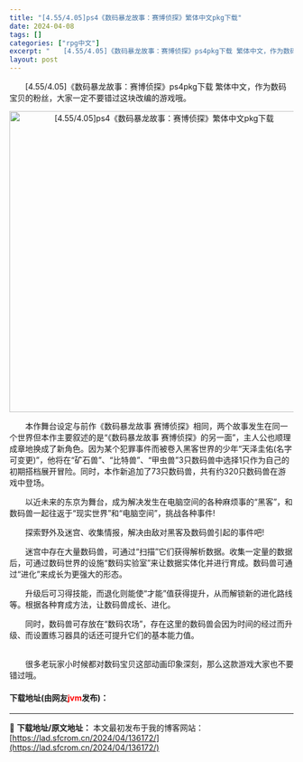 ```yaml
---
title: "[4.55/4.05]ps4《数码暴龙故事：赛博侦探》繁体中文pkg下载"
date: 2024-04-08
tags: []
categories: ["rpg中文"]
excerpt: "　　[4.55/4.05]《数码暴龙故事：赛博侦探》ps4pkg下载 繁体中文，作为数码宝贝的粉丝，大家一定不要错过这块改编的游戏哦。 　　本作舞台设定与前作《数码暴龙故事 赛博侦探》相同，两个故事发生在同一个世界但本作主要叙述的是&ldquo;《数码暴龙故事 赛博侦探》的另一面&rdquo;，主人&hellip;"
layout: post
---
```


 <p>　　[4.55/4.05]《数码暴龙故事：赛博侦探》ps4pkg下载 繁体中文，作为数码宝贝的粉丝，大家一定不要错过这块改编的游戏哦。</p> <p align="center"><img align="" border="0" src="https://lad.sfcrom.cn/wp-content/uploads/2024/04/20240408_66136ed961915.webp" width="533" alt="[4.55/4.05]ps4《数码暴龙故事：赛博侦探》繁体中文pkg下载" /></p> <p>　　本作舞台设定与前作《数码暴龙故事 赛博侦探》相同，两个故事发生在同一个世界但本作主要叙述的是&ldquo;《数码暴龙故事 赛博侦探》的另一面&rdquo;，主人公也顺理成章地换成了新角色。因为某个犯罪事件而被卷入黑客世界的少年&ldquo;天泽圭佑(名字可变更)&rdquo;，他将在&ldquo;矿石兽&rdquo;、&ldquo;比特兽&rdquo;、&ldquo;甲虫兽&rdquo;3只数码兽中选择1只作为自己的初期搭档展开冒险。同时，本作新追加了73只数码兽，共有约320只数码兽在游戏中登场。</p> <p>　　以近未来的东京为舞台，成为解决发生在电脑空间的各种麻烦事的&ldquo;黑客&rdquo;，和数码兽一起往返于&ldquo;现实世界&rdquo;和&ldquo;电脑空间&rdquo;，挑战各种事件!</p> <p>　　探索野外及迷宫、收集情报，解决由敌对黑客及数码兽引起的事件吧!</p> <p>　　迷宫中存在大量数码兽，可通过&ldquo;扫描&rdquo;它们获得解析数据。收集一定量的数据后，可通过数码世界的设施&ldquo;数码实验室&rdquo;来让数据实体化并进行育成。数码兽可通过&ldquo;进化&rdquo;来成长为更强大的形态。</p> <p>　　升级后可习得技能，而退化则能使&ldquo;才能&rdquo;值获得提升，从而解锁新的进化路线等。根据各种育成方法，让数码兽成长、进化。</p> <p>　　同时，数码兽可存放在&ldquo;数码农场&rdquo;，存在这里的数码兽会因为时间的经过而升级、而设置练习器具的话还可提升它们的基本能力值。</p> <p><br />　　很多老玩家小时候都对数码宝贝这部动画印象深刻，那么这款游戏大家也不要错过哦。</p> <p><h4>下载地址(由网友<font color="red">jvm</font>发布)：</h4></p> 

---
📖 **下载地址/原文地址：** 本文最初发布于我的博客网站：[https://lad.sfcrom.cn/2024/04/136172/](https://lad.sfcrom.cn/2024/04/136172/)

